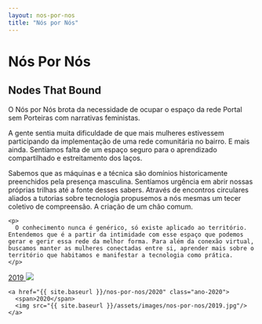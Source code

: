 ```yaml
---
layout: nos-por-nos
title: "Nós por Nós"
---
```

<div>
  <h1>Nós Por Nós</h1>
  <h2>Nodes That Bound</h2>

  <div class="texto">
    <p>
      O Nós por Nós brota da necessidade de ocupar o espaço da rede Portal sem Porteiras com narrativas feministas.
    </p>
    <p>
A gente sentia muita dificuldade de que mais mulheres estivessem participando da implementação de uma rede comunitária no bairro. E mais ainda. Sentíamos falta de um espaço seguro para o aprendizado compartilhado e estreitamento dos laços.
    </p>
    <p>
      Sabemos que as máquinas e a técnica são domínios historicamente preenchidos pela presença masculina. Sentíamos urgência em abrir nossas próprias trilhas até a fonte desses sabers. Através de encontros circulares aliados a tutorias sobre tecnologia propusemos a nós mesmas um tecer coletivo de compreensão. A criação de um chão comum.
    </p>

    <p>
      O conhecimento nunca é genérico, só existe aplicado ao território. Entendemos que é a partir da intimidade com esse espaço que podemos gerar e gerir essa rede da melhor forma. Para além da conexão virtual, buscamos manter as mulheres conectadas entre si, aprender mais sobre o território que habitamos e manifestar a tecnologia como prática.
    </p>
  </div>

  <div class="anos">
    <a href="{{ site.baseurl }}/nos-por-nos/2019" class="ano-2019">
      <span>2019</span>
      <img src="{{ site.baseurl }}/assets/images/nos-por-nos/thumbnail-2019.jpg"/>
    </a>

    <a href="{{ site.baseurl }}/nos-por-nos/2020" class="ano-2020">
      <span>2020</span>
      <img src="{{ site.baseurl }}/assets/images/nos-por-nos/2019.jpg"/>
    </a>
  </div>
</div>
